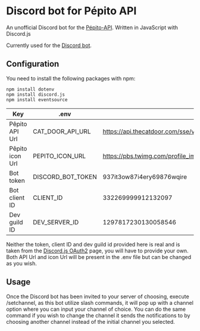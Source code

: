 # Discord bot for Pépito API

An unofficial Discord bot for the [Pépito-API](https://github.com/Clement87/Pepito-API?). Written in JavaScript with Discord.js

Currently used for the [Discord bot](https://discord.com/oauth2/authorize?client_id=1282732564657737788&permissions=2147601408&integration_type=0&scope=bot).

## Configuration

You need to install the following packages with npm:
```
npm install dotenv
npm install discord.js
npm install eventsource
```

| Key                   | .env              | Example value                                                                 |
|-----------------------|-------------------|-------------------------------------------------------------------------------|
| Pêpito API Url        | CAT_DOOR_API_URL  | https://api.thecatdoor.com/sse/v1/events                                      |
| Pêpito icon Url       | PEPITO_ICON_URL   | https://pbs.twimg.com/profile_images/1713252555336134657/gD97QysY_400x400.jpg |
| Bot token             | DISCORD_BOT_TOKEN | 937it3ow87i4ery69876wqire                                                     |
| Bot client ID         | CLIENT_ID         | 332269999912132097                                                            |
| Dev guild ID          | DEV_SERVER_ID     | 1297817230130058546                                                           |
Neither the token, client ID and dev guild id provided here is real and is taken from the [Discord.js OAuth2](https://discord.com/developers/docs/topics/oauth2) page, you will have to provide your own. 
Both API Url and icon Url will be present in the .env file but can be changed as you wish.

## Usage

Once the Discord bot has been invited to your server of choosing, execute /setchannel, as this bot utilize slash commands, it will pop up with a channel option where you can input your channel of choice.
You can do the same command if you wish to change the channel it sends the notifications to by choosing another channel instead of the initial channel you selected.

